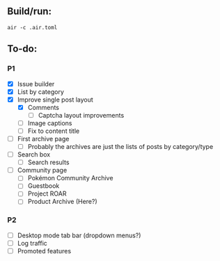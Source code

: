 ## Build/run:
`air -c .air.toml`

## To-do:
### P1
- [x] Issue builder
- [x] List by category
- [x] Improve single post layout
   - [x] Comments
      - [ ] Captcha layout improvements
   - [ ] Image captions
   - [ ] Fix to content title
- [ ] First archive page
   - [ ] Probably the archives are just the lists of posts by category/type
- [ ] Search box
   - [ ] Search results
- [ ] Community page
   - [ ] Pokémon Community Archive
   - [ ] Guestbook
   - [ ] Project ROAR
   - [ ] Product Archive (Here?)
### P2
- [ ] Desktop mode tab bar (dropdown menus?)
- [ ] Log traffic
- [ ] Promoted features
